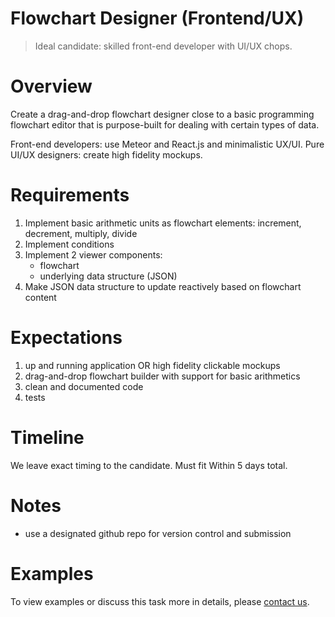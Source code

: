 # Flowchart Designer (Frontend/UX)

> Ideal candidate: skilled front-end developer with UI/UX chops.

# Overview

Create a drag-and-drop flowchart designer close to a basic programming flowchart editor that is purpose-built for dealing with certain types of data.

Front-end developers: use Meteor and React.js and minimalistic UX/UI.
Pure UI/UX designers: create high fidelity mockups. 

# Requirements

1. Implement basic arithmetic units as flowchart elements: increment, decrement, multiply, divide
1. Implement conditions
1. Implement 2 viewer components:
    - flowchart
    - underlying data structure (JSON)
1. Make JSON data structure to update reactively based on flowchart content

# Expectations

1. up and running application OR high fidelity clickable mockups
1. drag-and-drop flowchart builder with support for basic arithmetics
1. clean and documented code
1. tests

# Timeline

We leave exact timing to the candidate. Must fit Within 5 days total.

# Notes

- use a designated github repo for version control and submission

# Examples

To view examples or discuss this task more in details, please [contact us](README.md).
